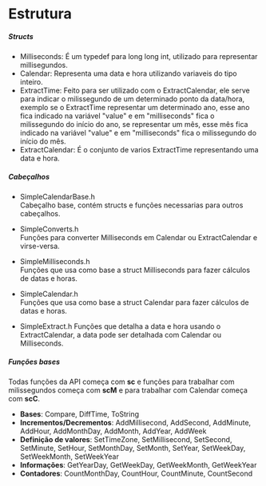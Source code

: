 # Estrutura

##### Structs

  * Milliseconds: É um typedef para long long int, utilizado para representar millisegundos.
  * Calendar: Representa uma data e hora utilizando variaveis do tipo inteiro.
  * ExtractTime: Feito para ser utilizado com o ExtractCalendar, ele serve para indicar o milissegundo de um determinado ponto da data/hora, exemplo se o ExtractTime representar um determinado ano, esse ano fica indicado na variável "value" e em "milliseconds" fica o milissegundo do início do ano, se representar um mês, esse mês fica indicado na variável "value" e em "milliseconds" fica o milissegundo do início do mês.
  * ExtractCalendar: É o conjunto de varios ExtractTime representando uma data e hora.

##### Cabeçalhos

- SimpleCalendarBase.h  
Cabeçalho base, contém structs e funções necessarias para outros cabeçalhos.

- SimpleConverts.h  
Funções para converter Milliseconds em Calendar ou ExtractCalendar e virse-versa.

- SimpleMilliseconds.h  
Funções que usa como base a struct Milliseconds para fazer cálculos de datas e horas.

- SimpleCalendar.h  
Funções que usa como base a struct Calendar para fazer cálculos de datas e horas.

- SimpleExtract.h
Funções que detalha a data e hora usando o ExtractCalendar, a data pode ser detalhada com Calendar ou Milliseconds.

##### Funções bases
Todas funções da API começa com **sc** e funções para trabalhar com milissegundos começa com **scM** e para trabalhar com Calendar começa com **scC**.

- **Bases**: Compare, DiffTime, ToString
- **Incrementos/Decrementos**: AddMillisecond, AddSecond, AddMinute, AddHour, AddMonthDay, AddMonth, AddYear, AddWeek
- **Definição de valores**: SetTimeZone, SetMillisecond, SetSecond, SetMinute, SetHour, SetMonthDay, SetMonth, SetYear, SetWeekDay, SetWeekMonth, SetWeekYear
- **Informações**: GetYearDay, GetWeekDay, GetWeekMonth, GetWeekYear
- **Contadores**: CountMonthDay, CountHour, CountMinute, CountSecond
